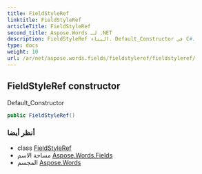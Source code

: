 ```yaml
---
title: FieldStyleRef
linktitle: FieldStyleRef
articleTitle: FieldStyleRef
second_title: Aspose.Words لـ .NET
description: FieldStyleRef البناء. Default_Constructor في C#.
type: docs
weight: 10
url: /ar/net/aspose.words.fields/fieldstyleref/fieldstyleref/
---
```

## FieldStyleRef constructor

Default_Constructor

```csharp
public FieldStyleRef()
```

### أنظر أيضا

* class [FieldStyleRef](../)
* مساحة الاسم [Aspose.Words.Fields](../../../aspose.words.fields/)
* المجسم [Aspose.Words](../../../)
